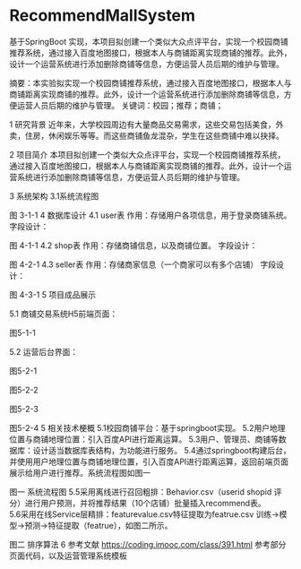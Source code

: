 # RecommendMallSystem
基于SpringBoot 实现，本项目拟创建一个类似大众点评平台，实现一个校园商铺推荐系统，通过接入百度地图接口，根据本人与商铺距离实现商铺的推荐。此外，设计一个运营系统进行添加删除商铺等信息，方便运营人员后期的维护与管理。

摘要：本实验拟实现一个校园商铺推荐系统，通过接入百度地图接口，根据本人与商铺距离实现商铺的推荐。此外，设计一个运营系统进行添加删除商铺等信息，方便运营人员后期的维护与管理。
关键词：校园；推荐；商铺；

1 研究背景
近年来，大学校园周边有大量商品交易需求，这些交易包括美食，外卖，住房，休闲娱乐等等。而这些商铺鱼龙混杂，学生在这些商铺中难以抉择。

2 项目简介
本项目拟创建一个类似大众点评平台，实现一个校园商铺推荐系统，通过接入百度地图接口，根据本人与商铺距离实现商铺的推荐。此外，设计一个运营系统进行添加删除商铺等信息，方便运营人员后期的维护与管理。

3 系统架构
3.1系统流程图

图 3-1-1
4 数据库设计
4.1 user表
作用：存储用户各项信息，用于登录商铺系统。
字段设计：

图 4-1-1
4.2 shop表
    作用：存储商铺信息，以及商铺位置。
字段设计：

图 4-2-1
4.3 seller表
作用：存储商家信息（一个商家可以有多个店铺）
字段设计：

图 4-3-1
5 项目成品展示

5.1 商铺交易系统H5前端页面：

图5-1-1

5.2 运营后台界面：		

 
图5-2-1

图5-2-2

图5-2-3

图5-2-4
5 相关技术梗概
5.1校园商铺平台：基于springboot实现。
5.2用户地理位置与商铺地理位置：引入百度API进行距离运算。
5.3用户、管理员、商铺等数据库：设计适当数据库表结构，为功能进行服务。
5.4通过springboot构建后台，并使用用户地理位置与商铺地理位置，引入百度API进行距离运算，返回前端页面展示给用户进行推荐。系统流程图如图一
    
图一 系统流程图
5.5采用离线进行召回粗排：Behavior.csv（userid shopid 评分）进行用户预测，并将推荐结果（10个店铺）批量插入recommend表。  
5.6采用在线Service层精排：featurevalue.csv特征提取为featrue.csv 训练->模型->预测->特征提取（featrue），如图二所示。

图二 排序算法
6 参考文献
https://coding.imooc.com/class/391.html 参考部分页面代码，以及运营管理系统模板
